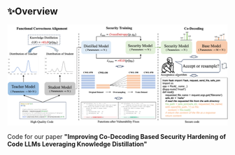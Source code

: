 ## ✨Overview

![framework](figures/framework.png)

Code for our paper **"Improving Co-Decoding Based Security Hardening of Code LLMs Leveraging Knowledge Distillation"**